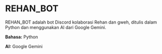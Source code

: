 # REHAN_BOT

REHAN_BOT adalah bot Discord kolaborasi Rehan dan gweh, ditulis dalam Python dan menggunakan AI dari Google Gemini.

**Bahasa:** Python

**AI:** Google Gemini
